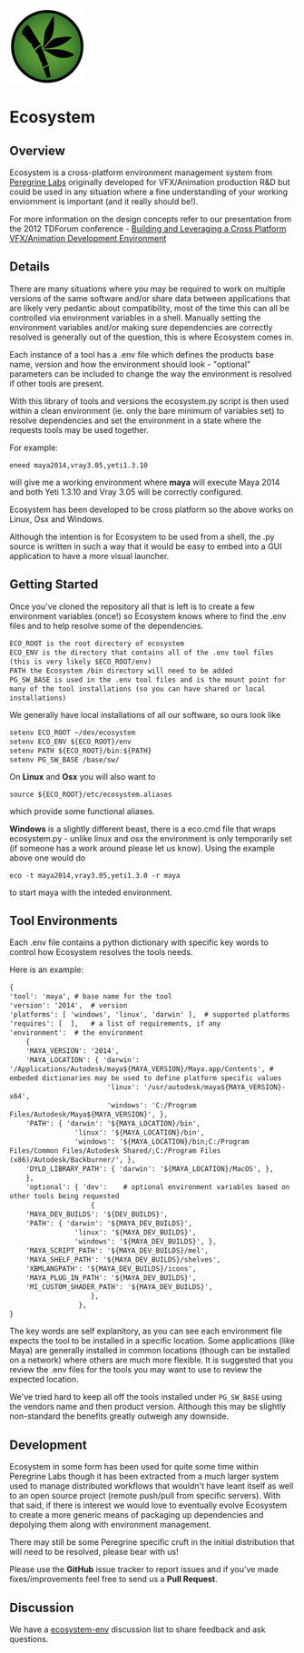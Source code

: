 ![](images/ecosystem.png?raw=true)

# Ecosystem

## Overview
Ecosystem is a cross-platform environment management system from [Peregrine Labs](http://peregrinelabs.com) originally developed for VFX/Animation production R&D but could be used in any situation where a fine understanding of your working enviornment is important (and it really should be!).  

For more information on the design concepts refer to our presentation from the 2012 TDForum conference - [Building and Leveraging a Cross Platform VFX/Animation Development Environment](http://peregrinelabs-share.s3.amazonaws.com/CDoncaster_TDForum2012.pdf)

## Details
There are many situations where you may be required to work on multiple versions of the same software and/or share data between applications that are likely very pedantic about compatibility, most of the time this can all be controlled via environment variables in a shell.  Manually setting the environment variables and/or making sure dependencies are correctly resolved is generally out of the question, this is where Ecosystem comes in.  

Each instance of a tool has a .env file which defines the products base name, version and how the environment should look - "optional" parameters can be included to change the way the environment is resolved if other tools are present. 

With this library of tools and versions the ecosystem.py script is then used within a clean environment (ie. only the bare minimum of variables set) to resolve dependencies and set the environment in a state where the requests tools may be used together. 

For example:

	eneed maya2014,vray3.05,yeti1.3.10

will give me a working environment where **maya** will execute Maya 2014 and both Yeti 1.3.10 and Vray 3.05 will be correctly configured. 

Ecosystem has been developed to be cross platform so the above works on Linux, Osx and Windows.  

Although the intention is for Ecosystem to be used from a shell, the .py source is written in such a way that it would be easy to embed into a GUI application to have a more visual launcher.  

## Getting Started
Once you've cloned the repository all that is left is to create a few environment variables (once!) so Ecosystem knows where to find the .env files and to help resolve some of the dependencies. 

	ECO_ROOT is the root directory of ecosystem
	ECO_ENV is the directory that contains all of the .env tool files (this is very likely $ECO_ROOT/env)
	PATH the Ecosystem /bin directory will need to be added
	PG_SW_BASE is used in the .env tool files and is the mount point for many of the tool installations (so you can have shared or local installations)

We generally have local installations of all our software, so ours look like

	setenv ECO_ROOT ~/dev/ecosystem
	setenv ECO_ENV ${ECO_ROOT}/env
	setenv PATH ${ECO_ROOT}/bin:${PATH}
	setenv PG_SW_BASE /base/sw/

On **Linux** and **Osx** you will also want to 

	source ${ECO_ROOT}/etc/ecosystem.aliases

which provide some functional aliases.  

**Windows** is a slightly different beast, there is a eco.cmd file that wraps ecosystem.py - unlike linux and osx the environment is only temporarily set (if someone has a work around please let us know).  Using the example above one would do 

	eco -t maya2014,vray3.05,yeti1.3.0 -r maya

to start maya with the inteded environment. 

## Tool Environments

Each .env file contains a python dictionary with specific key words to control how Ecosystem resolves the tools needs.  

Here is an example:

	{
	'tool': 'maya', # base name for the tool
	'version': '2014',	# version
	'platforms': [ 'windows', 'linux', 'darwin' ],	# supported platforms
	'requires': [  ],	# a list of requirements, if any
	'environment':	# the environment
		{
		'MAYA_VERSION': '2014',
		'MAYA_LOCATION': { 'darwin': '/Applications/Autodesk/maya${MAYA_VERSION}/Maya.app/Contents', # embeded dictionaries may be used to define platform specific values
							'linux': '/usr/autodesk/maya${MAYA_VERSION}-x64',
							'windows': 'C:/Program Files/Autodesk/Maya${MAYA_VERSION}', },
		'PATH': { 'darwin': '${MAYA_LOCATION}/bin',
					'linux': '${MAYA_LOCATION}/bin',
					'windows': '${MAYA_LOCATION}/bin;C:/Program Files/Common Files/Autodesk Shared/;C:/Program Files (x86)/Autodesk/Backburner/', },
		'DYLD_LIBRARY_PATH': { 'darwin': '${MAYA_LOCATION}/MacOS', },
		},
		'optional': { 'dev':	# optional environment variables based on other tools being requested
						{
		'MAYA_DEV_BUILDS': '${DEV_BUILDS}',
		'PATH': { 'darwin': '${MAYA_DEV_BUILDS}',
					'linux': '${MAYA_DEV_BUILDS}',
					'windows': '${MAYA_DEV_BUILDS}', },
		'MAYA_SCRIPT_PATH': '${MAYA_DEV_BUILDS}/mel',
		'MAYA_SHELF_PATH': '${MAYA_DEV_BUILDS}/shelves',
		'XBMLANGPATH': '${MAYA_DEV_BUILDS}/icons',
		'MAYA_PLUG_IN_PATH': '${MAYA_DEV_BUILDS}',
		'MI_CUSTOM_SHADER_PATH': '${MAYA_DEV_BUILDS}',
						},
					 },
	}

The key words are self explanitory, as you can see each environment file expects the tool to be installed in a specific location.  Some applications (like Maya) are generally installed in common locations (though can be installed on a network) where others are much more flexible.  It is suggested that you review the .env files for the tools you may want to use to review the expected location.  

We've tried hard to keep all off the tools installed under `PG_SW_BASE` using the vendors name and then product version.  Although this may be slightly non-standard the benefits greatly outweigh any downside.

## Development
Ecosystem in some form has been used for quite some time within Peregrine Labs though it has been extracted from a much larger system used to manage distributed workflows that wouldn't have leant itself as well to an open source project (remote push/pull from specific servers).  With that said, if there is interest we would love to eventually evolve Ecosystem to create a more generic means of packaging up dependencies and depolying them along with environment management.

There may still be some Peregrine specific cruft in the initial distribution that will need to be resolved, please bear with us! 

Please use the **GitHub** issue tracker to report issues and if you've made fixes/improvements feel free to send us a **Pull Request**.

## Discussion
We have a [ecosystem-env](https://groups.google.com/forum/#!forum/ecosystem-env) discussion list to share feedback and ask questions.
